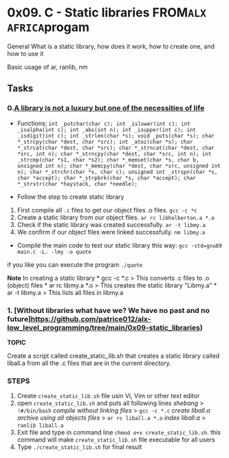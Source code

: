 # 0x09. C - Static libraries FROM`ALX AFRICA`progam

General What is a static library, how does it work, how to create one, and how to use it

Basic usage of ar, ranlib, nm

## Tasks

### 0.[A library is not a luxury but one of the necessities of life](https://github.com/patrice012/alx-low_level_programming/tree/main/0x09-static_libraries)
* Functions;
`
 int _putchar(char c);
 int _islower(int c);
 int _isalpha(int c);
 int _abs(int n);
 int _isupper(int c);
 int _isdigit(int c);
 int _strlen(char *s);
 void _puts(char *s);
 char *_strcpy(char *dest, char *src);
 int _atoi(char *s);
 char *_strcat(char *dest, char *src);
 char *_strncat(char *dest, char *src, int n);
 char *_strncpy(char *dest, char *src, int n);
 int _strcmp(char *s1, char *s2);
 char *_memset(char *s, char b, unsigned int n);
 char *_memcpy(char *dest, char *src, unsigned int n);
 char *_strchr(char *s, char c);
 unsigned int _strspn(char *s, char *accept);
 char *_strpbrk(char *s, char *accept);
 char *_strstr(char *haystack, char *needle);
`

* Follow the step to create static library
1. First compile all `.c` files to get our object files .o files. `gcc -c *c`
2. Create a static library from our object files. `ar rc libholberton.a *.o`
3. Check if the static library was created successfully. `ar -t libmy.a`
4. We confirm if our object files were linked successfully. `nm libmy.a`

* Compile the main code to test our static library this way: `gcc -std=gnu89 main.c -L. -lmy -o quote`

if you like you can execute the program `./quote `

**Note** In creating a static library
    * gcc -c *.c > This converts .c files to .o (object) files
    * ar rc libmy.a *.o > This creates the static library "Libmy.a"
    * ar -t libmy.a > This lists all files in libmy.a


### 1. [Without libraries what have we? We have no past and no future]https://github.com/patrice012/alx-low_level_programming/tree/main/0x09-static_libraries)

**TOPIC**

Create a script called create_static_lib.sh that creates a static library called liball.a from all the .c files that are in the current directory.

### STEPS

1. Create `create_static_lib.sh` file usin Vi, Vim or other text editor
2. open `create_static_lib.sh` and puts all following lines
    _shebang_ > `!#/bin/bash`
    *compile without linking files* > `gcc -c *.c`
    *create liball.a archive using all objects files* > `ar rc liball.a *.o`
    *index liball.a* > `ranlib liball.a`
3. Exit file and type in command line `chmod o+x create_static_lib.sh`.
    this command will make `create_static_lib.sh` file executable for all users
4. Type `./create_static_lib.sh` for final result

